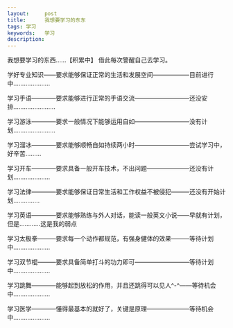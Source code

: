 ```yaml
---
layout: 	post
title: 		我想要学习的东东
tags: 学习
keywords: 	学习
description: 	
---
```


我想要学习的东西……【积累中】
借此每次警醒自己去学习。


学好专业知识——要求能够保证正常的生活和发展空间——————目前进行中…………………

学习手语————要求能够进行正常的手语交流—————————还没安排……………………

学习游泳————要求一般情况下能够运用自如—————————没有计划……………………

学习溜冰————要求能够顺畅自如持续两小时—————————尝试学习中，好辛苦………

学习开车————要求具备一般开车技术，不出问题———————还没有计划…………………

学习法律————要求能够保证日常生活和工作权益不被侵犯———还没有开始计划……………

学习英语————要求能够熟练与外人对话，能读一般英文小说——早就有计划，但是…………这是我的弱点

学习太极拳———要求每一个动作都规范，有强身健体的效果———等待计划中…………………

学习双节棍———要求具备简单打斗的功力即可—————————等待计划中…………………

学习跳舞————能够起到放松的作用，并且还跳得可以见人^-^——等待机会中…………………

学习医学————懂得最基本的就好了，关键是原理———————等待机会中…………………